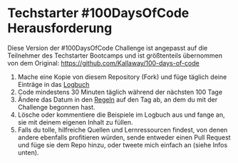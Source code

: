 # Techstarter #100DaysOfCode Herausforderung

Diese Version der #100DaysOfCode Challenge ist angepasst auf die Teilnehmer des Techstarter Bootcamps und ist größtenteils übernommen von dem Original: https://github.com/Kallaway/100-days-of-code


1.  Mache eine Kopie von diesem Repository (Fork) und füge täglich deine Einträge in das [Logbuch](log.md)
2.  Code mindestens 30 Minuten täglich während der nächsten 100 Tage
3.  Ändere das Datum in den [Regeln](regeln.md) auf den Tag ab, an dem du mit der Challenge begonnen hast.
4.  Lösche oder kommentiere die Beispiele im Logbuch aus und fange an, sie mit deinem eigenen Inhalt zu füllen.
5.  Falls du tolle, hilfreiche Quellen und Lernressourcen findest, von denen andere ebenfalls profitieren würden, sende entweder einen Pull Request und füge sie dem Repo hinzu, oder tweete mich einfach an (siehe Infos unten).
